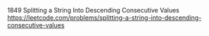 1849 Splitting a String Into Descending Consecutive Values https://leetcode.com/problems/splitting-a-string-into-descending-consecutive-values